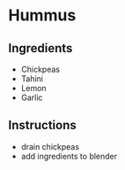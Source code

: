 # Hummus
## Ingredients
* Chickpeas
* Tahini
* Lemon
* Garlic
## Instructions
* drain chickpeas
* add ingredients to blender